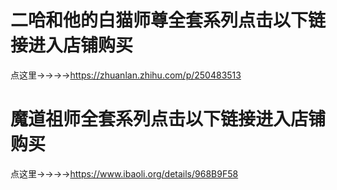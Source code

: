 # 二哈和他的白猫师尊全套系列点击以下链接进入店铺购买

点这里→→→→https://zhuanlan.zhihu.com/p/250483513


# 魔道祖师全套系列点击以下链接进入店铺购买

点这里→→→→https://www.ibaoli.org/details/968B9F58

